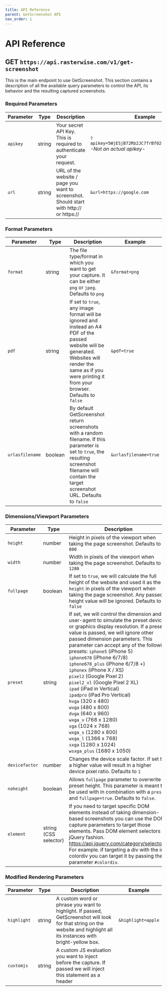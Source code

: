 ```yaml
---
title: API Reference
parent: GetScreenshot API
nav_order: 1
---
```


# API Reference

## GET `https://api.rasterwise.com/v1/get-screenshot`

This is the main endpoint to use GetScreenshot. This section contains a description of all the available query parameters to control the API, its behavior and the resulting captured screenshots.

### Required Parameters

| Parameter | Type   | Description                                                                             | Example                                                                      |
| --------- | ------ | --------------------------------------------------------------------------------------- | ---------------------------------------------------------------------------- |
| `apikey`  | string | Your secret API Key. This is required to authenticate your request.                     | `?apikey=5WjESjB72Rb2JC7frBf026kBgg82DaPQIOxc` <br> _-Not an actual apikey-_ |
| `url`     | string | URL of the website / page you want to screenshot. Should start with http:// or https:// | `&url=https://google.com`                                                    |

### Format Parameters

| Parameter       | Type    | Description                                                                                                                                                                                                       | Example               |
| --------------- | ------- | ----------------------------------------------------------------------------------------------------------------------------------------------------------------------------------------------------------------- | --------------------- |
| `format`        | string  | The file type/format in which you want to get your capture. It can be either `png` or `jpeg`. Defaults to `png`                                                                                                   | `&format=png`         |
| `pdf`           | string  | If set to `true`, any image format will be ignored and instead an A4 PDF of the passed website will be generated. Websites will render the same as if you were printing it from your browser. Defaults to `false` | `&pdf=true`           |
| `urlasfilename` | boolean | By default GetScreenshot return screenshots with a random filename. If this parameter is set to `true`, the resulting screenshot filename will contain the target screenshot URL. Defaults to `false`             | `&urlasfilename=true` |

### Dimensions/Viewport Parameters

| Parameter      | Type                  | Description                                                                                                                                                                                                                                                                                                                                                                                                                                                                                                                                                                                                                                                                                                                                            | Example              |
| -------------- | --------------------- | ------------------------------------------------------------------------------------------------------------------------------------------------------------------------------------------------------------------------------------------------------------------------------------------------------------------------------------------------------------------------------------------------------------------------------------------------------------------------------------------------------------------------------------------------------------------------------------------------------------------------------------------------------------------------------------------------------------------------------------------------------ | -------------------- |
| `height`       | number                | Height in pixels of the viewport when taking the page screenshot. Defaults to `800`                                                                                                                                                                                                                                                                                                                                                                                                                                                                                                                                                                                                                                                                    | `&height=800`        |
| `width`        | number                | Width in pixels of the viewport when taking the page screenshot. Defaults to `1280`                                                                                                                                                                                                                                                                                                                                                                                                                                                                                                                                                                                                                                                                    | `&width=1200`        |
| `fullpage`     | boolean               | If set to `true`, we will calculate the full height of the website and used it as the `height` in pixels of the viewport when taking the page screenshot. Any passed height value will be ignored. Defaults to `false`                                                                                                                                                                                                                                                                                                                                                                                                                                                                                                                                 | `&fullpage=true`     |
| `preset`       | string                | If set, we will control the dimension and user-agent to simulate the preset device or graphics display resolution. If a preset value is passed, we will ignore other passed dimension parameters. This parameter can accept any of the following presets: `iphone5` (iPhone 5) <br> `iphone678` (iPhone 6/7/8)<br> `iphone678_plus` (iPhone 6/7/8 +)<br> `iphonex` (iPhone X / XS)<br> `pixel2` (Google Pixel 2)<br> `pixel2_xl` (Google Pixel 2 XL)<br> `ipad` (iPad in Vertical)<br> `ipadpro` (iPad Pro Vertical)<br> `hvga` (320 x 480)<br> `wvga` (480 x 800)<br> `dvga` (640 x 960)<br> `wxga_v` (768 x 1280)<br> `xga` (1024 x 768)<br> `wxga_s` (1280 x 800)<br> `wxga_l` (1366 x 768)<br> `sxga` (1280 x 1024)<br> `wsxga_plus` (1680 x 1050) | `&preset=dvga`       |
| `devicefactor` | number                | Changes the device scale factor. If set to a higher value will result in a higher device pixel ratio. Defaults to `1`                                                                                                                                                                                                                                                                                                                                                                                                                                                                                                                                                                                                                                  | `&devicefactor=2`    |
| `noheight`     | boolean               | Allows `fullpage` parameter to overwrite preset height. This parameter is meant to be used with in combination with a `preset` and `fullpage=true`. Defaults to `false`.                                                                                                                                                                                                                                                                                                                                                                                                                                                                                                                                                                               | `&noheight=true`     |
| `element`      | string (CSS selector) | If you need to target specific DOM elements instead of taking dimension-based screenshots you can use the DOM capture parameters to target those elements. Pass DOM element selectors in jQuery fashion. https://api.jquery.com/category/selectors/ For example. if targeting a div with the id colordiv you can target it by passing the parameter `#colordiv`.                                                                                                                                                                                                                                                                                                                                                                                       | `&element=#colordiv` |

### Modified Rendering Parameters

| Parameter     | Type                  | Description                                                                                                                                                                                                                                                                                                  | Example                                                      |
| ------------- | --------------------- | ------------------------------------------------------------------------------------------------------------------------------------------------------------------------------------------------------------------------------------------------------------------------------------------------------------ | ------------------------------------------------------------ |
| `highlight`   | string                | A custom word or phrase you want to highlight. If passed, GetScreenshot will look for that string on the website and highlight all its instances with bright-yellow box.                                                                                                                                     | `&highlight=apple`                                           |
| `customjs`    | string                | A custom JS evaluation you want to inject before the capture. If passed we will inject this statement as a header <script> with a just in time model, after all the required operations and just before the capture operation. This is important to have in mind when passing JS that changes the rendering. | `&customjs=document.getElementById("demo"); myobj.remove();` |
| `customcss`   | string                | A custom CSS style you want to inject before the capture. If passed we will inject the style declaration as a header <style> just before the capture operation.                                                                                                                                              | `&customcss=#demo.head12 {color: red !important}`            |
| `hidemsg`     | boolean               | If set to `true`, we will hide message, chat and customer support clients. Currently hides the following clients: Intercom, Drift, Facebook and Tawk (partiallly). Defaults to false                                                                                                                         | `&hidemsg=true`                                              |
| `hidecookie`  | boolean               | If set to `true`, we will hide cookie disclaimers that will usually appear as floating boxes or fixed containers. The hiding is not guaranteed but it has a pretty broad coverage and the underlying hiding heuristic is updated weekly. Defaults to `false`                                                 | `&hidecookie=true`                                           |
| `hideelement` | string (CSS selector) | Allows you to hide a page element by passing its element selectors in jQuery fashion. https://api.jquery.com/category/selectors/ For example. if you want to hide a div with the id "ad_div" you can do so by passing the parameter `#ad_div`.                                                               | `&hideelement=#ad_div`                                       |
| `forcetr`     | boolean               | If set to `true`, the website background will be forced to be transparent. Defaults to `false`                                                                                                                                                                                                               | `&forcetr=true`                                              |

### Pre-Screenshot Action and Browser Config Parameters

| Parameter | Type              | Description                                                                                                                                                                                                                                                                                                              | Example                                       |
| --------- | ----------------- | ------------------------------------------------------------------------------------------------------------------------------------------------------------------------------------------------------------------------------------------------------------------------------------------------------------------------ | --------------------------------------------- |
| `click`   | array (as string) | The click parameter will dispatch a click at the start of the rendering flow to the passed coordinates or dom element. For example if you need to click in the coordinates X = 20px and Y = 100px you can pass an array [20, 100. If you need to click on a button or element you can pass the selector of said element. | `&click=[20,10]` or `&click=#demobtn`         |
| `cookie`  | string            | Allows you to set a cookie by passing it's key and value in a comma separated fashion.                                                                                                                                                                                                                                   | `&cookie=session,31239e81293undb1db2hgr812gr` |

### API Result Workflow Parameters

| Parameter | Type   | Description                                                                                                                                                                                                                                                                                                                                              | Example                              |
| --------- | ------ | -------------------------------------------------------------------------------------------------------------------------------------------------------------------------------------------------------------------------------------------------------------------------------------------------------------------------------------------------------- | ------------------------------------ |
| `email`   | string | A valid email address. If set, we will send a formatted email to this email address including the captured image and the details of the capture (capture time and URL).                                                                                                                                                                                  | `&email=john@example.com`            |
| `webhook` | string | A valid endpoint URL that can receive and respond to a **POST** request (preferably an endpoint that you control). If set, we will send a **POST** request with the final response of the original call, to the provided endpoint (webhook listener). For your convenience, we send the response in the body and `queryStringParameters` of the request. | `&webhook=https://webhook.myapp.com` |

### Rendering Strategy Parameters

| Parameter  | Type   | Description                                                                                                                                                                                                                                                                                                                                                                                                                                                                                                                                                                                                                                                                                                                                                                       | Example          |
| ---------- | ------ | --------------------------------------------------------------------------------------------------------------------------------------------------------------------------------------------------------------------------------------------------------------------------------------------------------------------------------------------------------------------------------------------------------------------------------------------------------------------------------------------------------------------------------------------------------------------------------------------------------------------------------------------------------------------------------------------------------------------------------------------------------------------------------- | ---------------- |
| `strategy` | number | If set to `1` or `2`, changes the rendering strategy to one of our alternative rendering flows. If the default rendering strategy fails to produce an accurate screenshot, we recommend experimenting with this parameter since it will in many cases fix ad-hoc rendering issues that are not covered by the standard rendering technique.                                                                                                                                                                                                                                                                                                                                                                                                                                       | `&strategy=1`    |
| `timewait` | number | This parameter receives an extra time wait in ms. GetScreenshot goes through a rendering execution flow that optimizes for accuracy. To accomplish this the execution flow introduces arbitrary waits that fix common rendering issues. However there are instances in which an extra wait will be required to deliver a correct screenshos. In particular websites that perform some extended operation. To address this we make this parameter available so you can increase the wait period before taking hte screenshot. We recommend starting at `5000` with `1000` increments. However be advised that our endpoint times out at 30 seconds, so using this parameter will increase the chances of your call timing out. Use this parameter with caution. Defaults to `2000` | `&timewait=5000` |

### Bypass Login Parameters

_Note: Before using the bypass login functionality please have in mind that this is a highly experimental feature and its stability or reliability isn't guaranteed._

Our bypass login strategy depends on instuction data that needs to be passed to the `bplogin` param as a URL encoded string. The instruction data needed is the following:

- Login Page URL
- Username (or email) needed to bypass the login.
- Password needed to bypass the login.
- Username Field CSS Selector
- Password CSS Selector

To pass this data you need to form an encoded comma separated string. For example an instruction like the following `https://example.com/login,jj@example.com,24h3dnfbnkjbnf,input#user,input#password` should ultimately be passed as `https%3A%2F%2Fexample.com%2Flogin%2Cjj%40example.com%2C24h3dnfbnkjbnf%2Cinput%23user%2Cinput%23password`.

Needless to say that this feature should be used carefully since you will be passing credentials for an online resource. Make sure that you understand the risks of revealing authentication data to any third party. Although your credentials are never logged into our systems and they only exist in memory for the duration of the screenshot process, we highly recommend that you only give us credentials that were created for the specific purpose of being handed to and used by GetScreenshot as part of your screenshot needs.

Please **DO NOT** pass credentials that are being used regularly by you or any other person in a day to day authentication context. If you insist on passing your personal credentials, please remember that GetScreenshot is not responsible for their misuse since we don't control the whole end to end life cycle of your requests.

GetScreenshot will use the instruction data to authenticate against the protected website and then will navigate to the target URL to finish the screenshot operation.

If you have questions about this feature please don't hesitate to contact us at support@rasterwise.com

| Parameter | Type               | Description                                                                                                                    | Example                                                                                              |
| --------- | ------------------ | ------------------------------------------------------------------------------------------------------------------------------ | ---------------------------------------------------------------------------------------------------- |
| `bplogin` | URL Encoded String | An encoded comma separated string with login url, username, password, username field CSS selector, password field CSS selector | `&bplogin=example.com%2Flogin%2Cjj%40example.com%2C24h3dnfbnkjbnf%2Cinput%23user%2Cinput%23password` |

### Bypass Login Instruction

NOTE: This guide is mostly tailored for Zapier Users

If you are a Zapier user you may not be entirely sure on how to form a bypass instruction. Don't worry forming an instruction that can be used in the context of Zapier is quite simple.

If you need to bypass a login through Zapier you need to provide the following information in a comma separated format:

- Login Page URL
- Username (or email) needed to bypass the login.
- Password needed to bypass the login.
- Username Field CSS Selector
- Password CSS Selector

This will result in an instruction that looks similar to the following: `https://example.com/login,jj@example.com,24h3dnfbnkjbnf,input#user,input#password`.

Although the first three values (login url, username and password) are quite straight-forward you might not know what's a CSS selector and how to get it.
Fortunately CSS selectors are quite simple. CSS Selectors are identifiers that point to an element in a website UI. In this case you need to tell GetScreenshot
the fields in which to enter the username and password you provided in the first two fields.

To obtain the CSS selectors you just need to do a small operation in your browser. Here is a quick YouTube video that explains how to do it: [How to Get CSS Selector](https://www.youtube.com/watch?v=GMk7ZLuo6Po)

When copying the CSS selector of the username field and password field, make sure you're actually copying the selector of the actual form field. Most likely this would be a `<input>` element in both cases.

If you have any questions please reach out to support@rasterwise.com

<hr>

## GET `https://api.rasterwise.com/v1/get-screenshot/legacy`

### What is the /legacy API?

GetScreenshot is built on top of the latest versions of Puppeteer+Chromium. With the pass of time Puppeteer and Chromium have improved their performance resulting in a more reliable and consistent API.

However, due to changes in Puppeteer's recent versions, some of our old rendering strategies are not possible anymore.

We have been working hard in trying to keep the same rendering coverage as the previous version. Still, we ended up in a situation where we improved many pending rendering scenarios, but we also regressed in a couple.

We think this is unlikely to affect anyone since we are talking about just a couple of obscure rendering scenarios that seem to be specific to very particular website implementations. However, if it happens to be that the new API breaks your case (again, this is highly unlikely), we still want to give you the option to access the previous version. We are also hopeful that the folks at Google will fix some of the issues that caused the case regressions, so we don't have to rely on the legacy API anymore.

### For how long would the /legacy API be available?

Again, we can't stress enough that it is unlikely that you will need to use this API at all. This API is built on top of NodeJS 8.X, and its availability it's contingent on our cloud provider supporting this runtime in the long run. We expect the API to be available for at least another full year (maybe more).

#### What methods are not available in the /legacy API?

The following methods are **NOT** available in the /legacy API:

- `click`
- `strategy`

<hr>

## GET `https://api.rasterwise.com/v1/usage`

This endpoint allows you to retrieve your current API usage. This endpoint uses a double security validation and therefore it requires both your registered email and the API Key for which you want to query current usage and available quota.

### Required Parameters

| Parameter | Type   | Description                    | Example                                                                      |
| --------- | ------ | ------------------------------ | ---------------------------------------------------------------------------- |
| `apikey`  | string | Your secret API Key.           | `?apikey=5WjESjB72Rb2JC7frBf026kBgg82DaPQIOxc` <br> _-Not an actual apikey-_ |
| `email`   | string | Email address for the account. | `&email=john@doe.com`                                                        |
